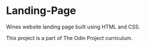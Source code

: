 # Landing-Page

Wines website landing page built using HTML and CSS.

This project is a part of The Odin Project curriculum.

